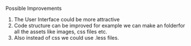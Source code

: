 Possible Improvements

1) The User Interface could be more attractive
2) Code structure can be improved for example we can make an folderfor all the assets like images, css files etc.
3) Also instead of css we could use .less files.
